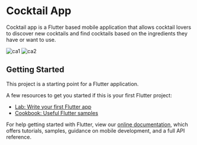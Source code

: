# Cocktail App

Cocktail app is a Flutter based mobile application that allows cocktail lovers to discover new cocktails and find cocktails based on the ingredients they have or want to use.

![ca1](https://user-images.githubusercontent.com/73191264/111901302-4a6a3c80-8a5d-11eb-9ec8-5a47d6afd59e.jpg)
![ca2](https://user-images.githubusercontent.com/73191264/111901303-4d652d00-8a5d-11eb-8b3f-874c95c1786c.jpg)

## Getting Started

This project is a starting point for a Flutter application.

A few resources to get you started if this is your first Flutter project:

- [Lab: Write your first Flutter app](https://flutter.dev/docs/get-started/codelab)
- [Cookbook: Useful Flutter samples](https://flutter.dev/docs/cookbook)

For help getting started with Flutter, view our
[online documentation](https://flutter.dev/docs), which offers tutorials,
samples, guidance on mobile development, and a full API reference.
